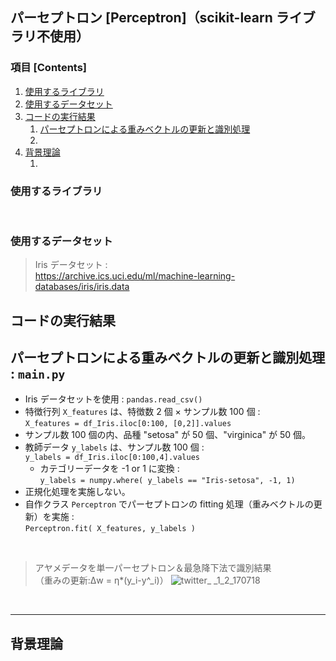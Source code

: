 ## パーセプトロン [Perceptron]（scikit-learn ライブラリ不使用）

### 項目 [Contents]

1. [使用するライブラリ](#使用するライブラリ)
1. [使用するデータセット](#使用するデータセット)
1. [コードの実行結果](#コードの実行結果)
    1. [パーセプトロンによる重みベクトルの更新と識別処理](#パーセプトロンによる重みベクトルの更新と識別処理)
    1. [](#)
1. [背景理論](#背景理論)
    1. [](#)


<a name="#使用するライブラリ"></a>

### 使用するライブラリ

</br>

<a name="#使用するデータセット"></a>

### 使用するデータセット

> Iris データセット : </br>
> https://archive.ics.uci.edu/ml/machine-learning-databases/iris/iris.data

<a name="#コードの実行結果"></a>

## コードの実行結果

<a name="#パーセプトロンによる重みベクトルの更新と識別処理"></a>

## パーセプトロンによる重みベクトルの更新と識別処理 : `main.py`

- Iris データセットを使用 : `pandas.read_csv()`
- 特徴行列 `X_features` は、特徴数 2 個 × サンプル数 100 個 :</br> `X_features = df_Iris.iloc[0:100, [0,2]].values`
- サンプル数 100 個の内、品種 "setosa" が 50 個、"virginica" が 50 個。
- 教師データ `y_labels` は、サンプル数 100 個 : </br >`y_labels = df_Iris.iloc[0:100,4].values`
    - カテゴリーデータを -1 or 1 に変換 : </br>`y_labels = numpy.where( y_labels == "Iris-setosa", -1, 1)`
- 正規化処理を実施しない。</br> 
- 自作クラス `Perceptron` でパーセプトロンの fitting 処理（重みベクトルの更新）を実施 :</br>
`Perceptron.fit( X_features, y_labels )`

</br>

>アヤメデータを単一パーセプトロン＆最急降下法で識別結果 </br>（重みの更新:Δw = η*(y_i-y^_i)）
![twitter_ _1_2_170718](https://user-images.githubusercontent.com/25688193/28357345-0fc51218-6ca6-11e7-859e-5e1d71bca1c2.png)

</br>

---

<a name="#背景理論"></a>

## 背景理論
